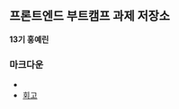 ## 프론트엔드 부트캠프 과제 저장소

**13기 홍예린**

### 마크다운

- [](./src/md/markdown.md)
- [회고](src/avatars/avatars.md)
